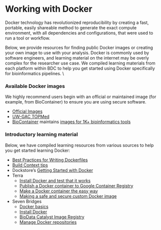 # Working with Docker

Docker technology has revolutionized reproducibility by creating a fast, portable, easily shareable method to generate the exact compute environment, with all dependencies and configurations, that were used to run a tool or workflow.&#x20;

Below, we provide resources for finding public Docker images or creating your own image to use with your analysis. Docker is commonly used by software engineers, and learning material on the internet may be overly complex for the researcher use case. We compiled learning materials from each platform within BDC to help you get started using Docker specifically for bioinformatics pipelines. \


### Available Docker images

We highly recommend users begin with an official or maintained image (for example, from BioContainer) to ensure you are using secure software.&#x20;

* [Official Images](https://docs.docker.com/docker-hub/official_images/)
* [UW-GAC TOPMed](https://hub.docker.com/u/uwgac)
* [BioContainer](https://biocontainers.pro/) maintains [images for 1K+ bioinformatics tools](https://biocontainers.pro/#/registry)

### Introductory learning material

Below, we have compiled learning resources from various sources to help you get started learning Docker:

* [Best Practices for Writing Dockerfiles](https://docs.docker.com/develop/develop-images/dockerfile_best-practices/)
* [Build Context tips](https://medium.com/better-programming/docker-tips-about-the-build-context-dbc76505e178)
* Dockstore’s [Getting Started with Docker](https://docs.dockstore.org/en/develop/getting-started/getting-started-with-docker.html)
* Terra&#x20;
  * [Install Docker and test that it works](https://support.terra.bio/hc/en-us/articles/360036000631-Install-Docker-and-test-that-it-works)
  * [Publish a Docker container to Google Container Registry](https://support.terra.bio/hc/en-us/articles/360035638032-Publish-a-Docker-container-image-to-Google-Container-Registry-GCR-)
  * [Make a Docker container the easy way](https://support.terra.bio/hc/en-us/articles/360024737591-Make-a-Docker-container-image-the-easy-way-using-a-base-image)
  * [Making a safe and secure custom Docker image](https://support.terra.bio/hc/en-us/articles/360034669811-Creating-safe-and-secure-custom-Docker-images)
* Seven Bridges
  * [Docker basics](https://sb-biodatacatalyst.readme.io/docs/docker-basics)&#x20;
  * [Install Docker](https://sb-biodatacatalyst.readme.io/docs/install-docker)
  * [BioData Catalyst Image Registry](https://sb-biodatacatalyst.readme.io/docs/the-image-registry)
  * [Manage Docker repositories](https://sb-biodatacatalyst.readme.io/docs/manage-docker-repositories)
